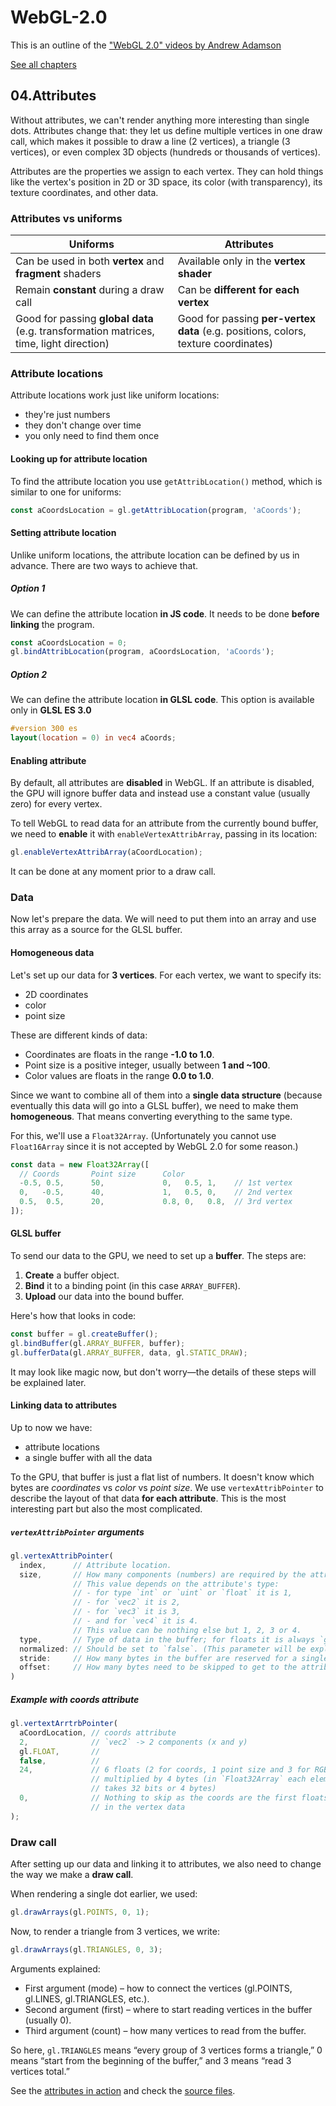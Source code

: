 # WebGL-2.0

This is an outline of the ["WebGL 2.0" videos by Andrew Adamson](https://www.youtube.com/playlist?list=PLPbmjY2NVO_X1U1JzLxLDdRn4NmtxyQQo)

[See all chapters](https://github.com/evpozdniakov/WebGL-2.0/blob/main/README.md)

## 04.Attributes

Without attributes, we can't render anything more interesting than single dots. Attributes change that: they let us define multiple vertices in one draw call, which makes it possible to draw a line (2 vertices), a triangle (3 vertices), or even complex 3D objects (hundreds or thousands of vertices).

Attributes are the properties we assign to each vertex. They can hold things like the vertex's position in 2D or 3D space, its color (with transparency), its texture coordinates, and other data.

### Attributes vs uniforms

| Uniforms | Attributes |
|----------|------------|
| Can be used in both **vertex** and **fragment** shaders | Available only in the **vertex shader** |
| Remain **constant** during a draw call | Can be **different for each vertex** |
| Good for passing **global data** (e.g. transformation matrices, time, light direction) | Good for passing **per-vertex data** (e.g. positions, colors, texture coordinates) |

### Attribute locations

Attribute locations work just like uniform locations:

- they're just numbers
- they don't change over time
- you only need to find them once

#### Looking up for attribute location

To find the attribute location you use `getAttribLocation()` method, which is similar to one for uniforms:

```js
const aCoordsLocation = gl.getAttribLocation(program, 'aCoords');
```

#### Setting attribute location

Unlike uniform locations, the attribute location can be defined by us in advance. There are two ways to achieve that.

##### Option 1

We can define the attribute location **in JS code**. It needs to be done **before linking** the program.

```js
const aCoordsLocation = 0;
gl.bindAttribLocation(program, aCoordsLocation, 'aCoords');
```

##### Option 2

We can define the attribute location **in GLSL code**. This option is available only in **GLSL ES 3.0**

```glsl
#version 300 es
layout(location = 0) in vec4 aCoords;
```

#### Enabling attribute

By default, all attributes are **disabled** in WebGL. If an attribute is disabled, the GPU will ignore buffer data and instead use a constant value (usually zero) for every vertex.

To tell WebGL to read data for an attribute from the currently bound buffer, we need to **enable** it with `enableVertexAttribArray`, passing in its location:

```js
gl.enableVertexAttribArray(aCoordLocation);
```

It can be done at any moment prior to a draw call.

### Data

Now let's prepare the data. We will need to put them into an array and use this array as a source for the GLSL buffer.

#### Homogeneous data

Let's set up our data for **3 vertices**. For each vertex, we want to specify its:

- 2D coordinates
- color
- point size

These are different kinds of data:  

- Coordinates are floats in the range **-1.0 to 1.0**.  
- Point size is a positive integer, usually between **1 and ~100**.  
- Color values are floats in the range **0.0 to 1.0**.

Since we want to combine all of them into a **single data structure** (because eventually this data will go into a GLSL buffer), we need to make them **homogeneous**. That means converting everything to the same type.

For this, we'll use a `Float32Array`. (Unfortunately you cannot use `Float16Array` since it is not accepted by WebGL 2.0 for some reason.)

```js
const data = new Float32Array([
  // Coords       Point size      Color
  -0.5, 0.5,      50,             0,   0.5, 1,    // 1st vertex
  0,   -0.5,      40,             1,   0.5, 0,    // 2nd vertex
  0.5,  0.5,      20,             0.8, 0,   0.8,  // 3rd vertex
]);
```

#### GLSL buffer

To send our data to the GPU, we need to set up a **buffer**. The steps are:

1. **Create** a buffer object.  
2. **Bind** it to a binding point (in this case `ARRAY_BUFFER`).  
3. **Upload** our data into the bound buffer. 

Here's how that looks in code:

```js
const buffer = gl.createBuffer();
gl.bindBuffer(gl.ARRAY_BUFFER, buffer);
gl.bufferData(gl.ARRAY_BUFFER, data, gl.STATIC_DRAW);
```

It may look like magic now, but don't worry—the details of these steps will be explained later.

#### Linking data to attributes

Up to now we have:

- attribute locations
- a single buffer with all the data

To the GPU, that buffer is just a flat list of numbers. It doesn't know which bytes are
*coordinates* vs *color* vs *point size*. We use `vertexAttribPointer` to describe the
layout of that data **for each attribute**. This is the most interesting part but also the most complicated.

##### `vertexAttribPointer` arguments

```js
gl.vertexAttribPointer(
  index,      // Attribute location.
  size,       // How many components (numbers) are required by the attribute.
              // This value depends on the attribute's type:
              // - for type `int` or `uint` or `float` it is 1,
              // - for `vec2` it is 2,
              // - for `vec3` it is 3,
              // - and for `vec4` it is 4.
              // This value can be nothing else but 1, 2, 3 or 4.
  type,       // Type of data in the buffer; for floats it is always `gl.FLOAT`.
  normalized: // Should be set to `false`. (This parameter will be explained later.)
  stride:     // How many bytes in the buffer are reserved for a single vertex
  offset:     // How many bytes need to be skipped to get to the attribute data
)
```

##### Example with coords attribute

```js
gl.vertextArrtrbPointer(
  aCoordLocation, // coords attribute
  2,              // `vec2` -> 2 components (x and y)
  gl.FLOAT,       //
  false,          //
  24,             // 6 floats (2 for coords, 1 point size and 3 for RGB color)
                  // multiplied by 4 bytes (in `Float32Array` each element
                  // takes 32 bits or 4 bytes)
  0,              // Nothing to skip as the coords are the first floats
                  // in the vertex data
);
```

### Draw call

After setting up our data and linking it to attributes, we also need to change the way
we make a **draw call**.

When rendering a single dot earlier, we used:

```js
gl.drawArrays(gl.POINTS, 0, 1);
```

Now, to render a triangle from 3 vertices, we write:

```js
gl.drawArrays(gl.TRIANGLES, 0, 3);
```

Arguments explained:

- First argument (mode) – how to connect the vertices (gl.POINTS, gl.LINES, gl.TRIANGLES, etc.).
- Second argument (first) – where to start reading vertices in the buffer (usually 0).
- Third argument (count) – how many vertices to read from the buffer.

So here, `gl.TRIANGLES` means “every group of 3 vertices forms a triangle,”
0 means “start from the beginning of the buffer,”
and 3 means “read 3 vertices total.”

See the [attributes in action](https://evpozdniakov.github.io/WebGL-2.0/04.Attributes/index.html) and check the [source files](https://github.com/evpozdniakov/WebGL-2.0/tree/main/04.Attributes).